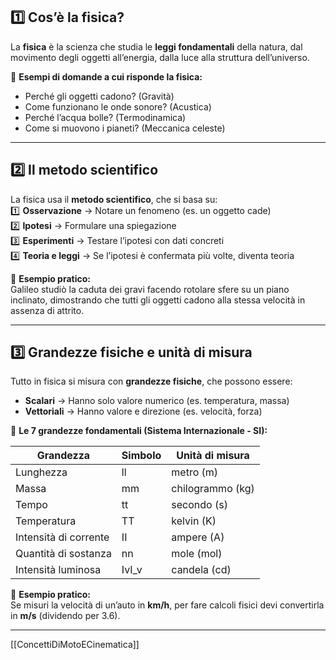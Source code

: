 ## **1️⃣ Cos’è la fisica?**

La **fisica** è la scienza che studia le **leggi fondamentali** della natura, dal movimento degli oggetti all’energia, dalla luce alla struttura dell’universo.

📌 **Esempi di domande a cui risponde la fisica:**

- Perché gli oggetti cadono? (Gravità)
- Come funzionano le onde sonore? (Acustica)
- Perché l’acqua bolle? (Termodinamica)
- Come si muovono i pianeti? (Meccanica celeste)

---

## **2️⃣ Il metodo scientifico**

La fisica usa il **metodo scientifico**, che si basa su:  
1️⃣ **Osservazione** → Notare un fenomeno (es. un oggetto cade)  
2️⃣ **Ipotesi** → Formulare una spiegazione  
3️⃣ **Esperimenti** → Testare l’ipotesi con dati concreti  
4️⃣ **Teoria e leggi** → Se l’ipotesi è confermata più volte, diventa teoria

📌 **Esempio pratico:**  
Galileo studiò la caduta dei gravi facendo rotolare sfere su un piano inclinato, dimostrando che tutti gli oggetti cadono alla stessa velocità in assenza di attrito.

---

## **3️⃣ Grandezze fisiche e unità di misura**

Tutto in fisica si misura con **grandezze fisiche**, che possono essere:

- **Scalari** → Hanno solo valore numerico (es. temperatura, massa)
- **Vettoriali** → Hanno valore e direzione (es. velocità, forza)

📌 **Le 7 grandezze fondamentali (Sistema Internazionale - SI):**

|Grandezza|Simbolo|Unità di misura|
|---|---|---|
|Lunghezza|ll|metro (m)|
|Massa|mm|chilogrammo (kg)|
|Tempo|tt|secondo (s)|
|Temperatura|TT|kelvin (K)|
|Intensità di corrente|II|ampere (A)|
|Quantità di sostanza|nn|mole (mol)|
|Intensità luminosa|IvI_v|candela (cd)|

📌 **Esempio pratico:**  
Se misuri la velocità di un’auto in **km/h**, per fare calcoli fisici devi convertirla in **m/s** (dividendo per 3.6).

---
[[ConcettiDiMotoECinematica]]
